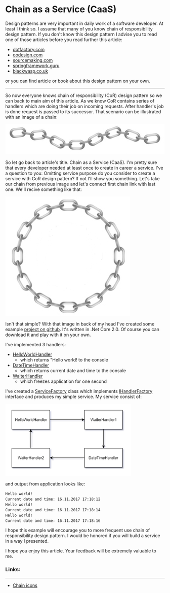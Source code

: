 # Chain as a Service (CaaS)

Design patterns are very important in daily work of a software developer. At least I think so. I assume that many of you know chain of responsibility design pattern. 
If you don't know this design pattern I advise you to read one of those articles before you read further this article:

- [dotfactory.com](http://www.dofactory.com/net/chain-of-responsibility-design-pattern)
- [oodesign.com](http://www.oodesign.com/chain-of-responsibility-pattern.html)
- [sourcemaking.com](https://sourcemaking.com/design_patterns/chain_of_responsibility)
- [springframework.guru](https://springframework.guru/gang-of-four-design-patterns/chain-of-responsibility-pattern/)
- [blackwasp.co.uk](http://www.blackwasp.co.uk/ChainOfResponsibility.aspx)

or you can find article or book about this design pattern on your own.

---

So now everyone knows chain of responsibility (CoR) design pattern so we can back to main aim of this article. As we know CoR contains series of handlers which are doing their job on incoming requests. After handler's job is done request is passed to its successor. That scenario can be illustrated with an image of a chain:

![Chain](https://raw.githubusercontent.com/rafalpienkowski/resources/master/chain-as-a-service/chain1.png)

So let go back to article's title. Chain as a Service (CaaS). I'm pretty sure that every developer needed at least once to create in career a service. I've a question to you: Omitting service purpose do you consider to create a service with CoR design pattern? If not I'll show you something. Let's take our chain from previous image and let's connect first chain link with last one. We'll recive something like that:

![Chain](https://raw.githubusercontent.com/rafalpienkowski/resources/master/chain-as-a-service/chain2.png)

Isn't that simple? With that image in back of my head I've created some example [project on github](https://github.com/rafalpienkowski/chain-as-a-service/blob/master/ChainAsAService.Components/ServiceFactory.cs). It's written in .Net Core 2.0. Of course you can download it and play with it on your own.

I've implemented 3 handlers:
- [HelloWorldHandler](https://github.com/rafalpienkowski/chain-as-a-service/blob/master/ChainAsAService.Components/HelloWorldHandler.cs)
    - which returns "Hello world! to the console
- [DateTimeHandler](https://github.com/rafalpienkowski/chain-as-a-service/blob/master/ChainAsAService.Components/DateTimeHandler.cs)
    - which returns current date and time to the console
- [WaiterHandler](https://github.com/rafalpienkowski/chain-as-a-service/blob/master/ChainAsAService.Components/WaiterHandler.cs)
    - which freezes  application for one second

I've created a [ServiceFactory](https://github.com/rafalpienkowski/chain-as-a-service/blob/master/ChainAsAService.Components/ServiceFactory.cs) class which implements [IHandlerFactory](https://github.com/rafalpienkowski/chain-as-a-service/blob/master/ChainAsAService.Core/IHandlerFactory.cs) interface and produces my simple service. My service consist of:

![Service](https://raw.githubusercontent.com/rafalpienkowski/resources/master/chain-as-a-service/service.png)


and output from application looks like:

```sh
Hello world!
Current date and time: 16.11.2017 17:18:12
Hello world!
Current date and time: 16.11.2017 17:18:14
Hello world!
Current date and time: 16.11.2017 17:18:16
```

I hope this example will encourage you to more frequent use chain of responsibility design pattern. I would be honored if you will build a service in a way I presented. 

I hope you enjoy this article. Your feedback will be extremely valuable to me.

### Links:
---
- [Chain icons](http://clipart-library.com/clipart/pi7rL4AMT.htm)